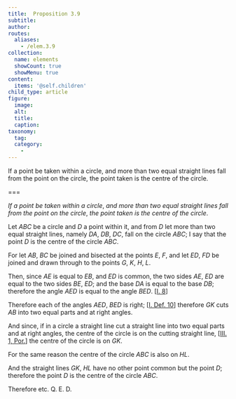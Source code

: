 ```yaml
---
title:  Proposition 3.9
subtitle: 
author:
routes:
  aliases:
    - /elem.3.9
collection:
  name: elements
  showCount: true
  showMenu: true
content:
  items: '@self.children'
child_type: article
figure:
  image:
  alt:
  title:
  caption:
taxonomy:
  tag:
  category:
    - 
---
```


<p><emph>If a point be taken within a circle</emph>, <emph>and more than two equal straight lines fall from the point on the circle</emph>, <emph>the point taken is the centre of the circle</emph>. </p>

===

<p><em>If a point be taken within a circle</em>, <em>and more than two equal straight lines fall from the point on the circle</em>, <em>the point taken is the centre of the circle</em>. </p>

<p>Let <em>ABC</em> be a circle and <em>D</em> a point within it, and from <em>D</em> let more than two equal straight lines, namely <em>DA</em>, <em>DB</em>, <em>DC</em>, fall on the circle <em>ABC</em>; I say that the point <em>D</em> is the centre of the circle <em>ABC</em>. 
      </p>

<p>For let <em>AB</em>, <em>BC</em> be joined and bisected at the points <em>E</em>, <em>F</em>, and let <em>ED</em>, <em>FD</em> be joined and drawn through to the points <em>G</em>, <em>K</em>, <em>H</em>, <em>L</em>. </p>

<p>Then, since <em>AE</em> is equal to <em>EB</em>, and <em>ED</em> is common, <span class="center">the two sides <em>AE</em>, <em>ED</em> are equal to the two sides <em>BE</em>, <em>ED</em>;</span> and the base <em>DA</em> is equal to the base <em>DB</em>; <span class="center">therefore the angle <em>AED</em> is equal to the angle <em>BED</em>. [<a href="/elem.1.8">I. 8</a>]</span>
      </p>

<p>Therefore each of the angles <em>AED</em>, <em>BED</em> is right; [<a href="/elem.1.def.10">I. Def. 10</a>] therefore <em>GK</em> cuts <em>AB</em> into two equal parts and at right angles. </p>

<p>And since, if in a circle a straight line cut a straight line into two equal parts and at right angles, the centre of the circle is on the cutting straight line, [<a href="/elem.3.1.p.1">III. 1, Por.</a>] <span class="center">the centre of the circle is on <em>GK</em>.</span>
       <pb n="22"/></p>

<p>For the same reason <span class="center">the centre of the circle <em>ABC</em> is also on <em>HL</em>.</span>
      </p>

<p>And the straight lines <em>GK</em>, <em>HL</em> have no other point common but the point <em>D</em>; <span class="center">therefore the point <em>D</em> is the centre of the circle <em>ABC</em>.</span>
      </p>

<p>Therefore etc. Q. E. D.</p>

